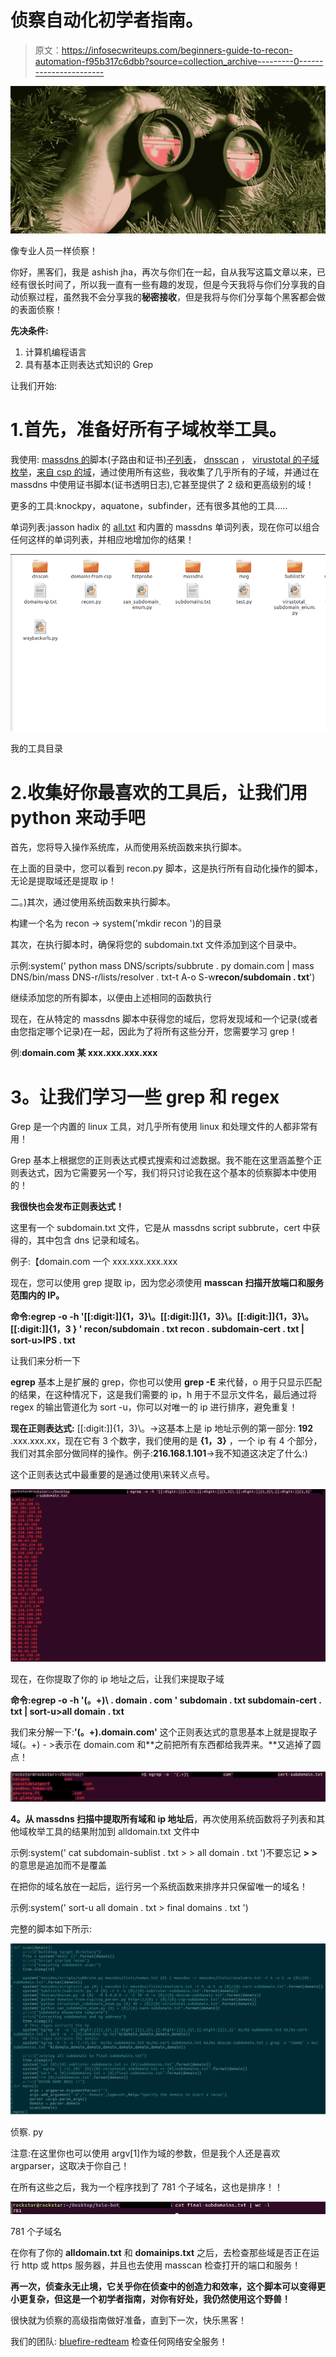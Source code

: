 # 侦察自动化初学者指南。

> 原文：<https://infosecwriteups.com/beginners-guide-to-recon-automation-f95b317c6dbb?source=collection_archive---------0----------------------->

![](img/09ecb365886e2fc1099a862fceaca575.png)

像专业人员一样侦察！

你好，黑客们，我是 ashish jha，再次与你们在一起，自从我写这篇文章以来，已经有很长时间了，所以我一直有一些有趣的发现，但是今天我将与你们分享我的自动侦察过程，虽然我不会分享我的**秘密接收**，但是我将与你们分享每个黑客都会做的表面侦察！

**先决条件:**

1.  计算机编程语言
2.  具有基本正则表达式知识的 Grep

让我们开始:

# 1.首先，准备好所有子域枚举工具。

我使用: [massdns 的](https://github.com/blechschmidt/massdns/)脚本(子路由和证书)[子列表](https://github.com/aboul3la/Sublist3r)， [dnsscan](https://github.com/rbsec/dnscan) ， [virustotal 的子域枚举](https://github.com/appsecco/the-art-of-subdomain-enumeration/blob/master/virustotal_subdomain_enum.py)，[来自 csp 的域](https://github.com/0xbharath/domains-from-csp)，通过使用所有这些，我收集了几乎所有的子域，并通过在 massdns 中使用证书脚本(证书透明日志),它甚至提供了 2 级和更高级别的域！

更多的工具:knockpy，aquatone，subfinder，还有很多其他的工具…..

单词列表:jasson hadix 的 [all.txt](https://gist.github.com/jhaddix/86a06c5dc309d08580a018c66354a056/raw/f58e82c9abfa46a932eb92edbe6b18214141439b/all.txt) 和内置的 massdns 单词列表，现在你可以组合任何这样的单词列表，并相应地增加你的结果！

![](img/40fc377e5648e5546344ec91d6dfbf68.png)

我的工具目录

# 2.收集好你最喜欢的工具后，让我们用 python 来动手吧

首先，您将导入操作系统库，从而使用系统函数来执行脚本。

在上面的目录中，您可以看到 recon.py 脚本，这是执行所有自动化操作的脚本，无论是提取域还是提取 ip！

二。)其次，通过使用系统函数来执行脚本。

构建一个名为 recon -> system('mkdir recon ')的目录

其次，在执行脚本时，确保将您的 subdomain.txt 文件添加到这个目录中。

示例:system(' python mass DNS/scripts/subbrute . py domain.com | mass DNS/bin/mass DNS-r/lists/resolver . txt-t A-o S-w**recon/subdomain . txt**')

继续添加您的所有脚本，以便由上述相同的函数执行

现在，在从特定的 massdns 脚本中获得您的域后，您将发现域和一个记录(或者由您指定哪个记录)在一起，因此为了将所有这些分开，您需要学习 grep！

例:**domain.com 某 xxx.xxx.xxx.xxx**

# **3。让我们学习一些 grep 和 regex**

Grep 是一个内置的 linux 工具，对几乎所有使用 linux 和处理文件的人都非常有用！

Grep 基本上根据您的正则表达式模式搜索和过滤数据。我不能在这里涵盖整个正则表达式，因为它需要另一个写，我们将只讨论我在这个基本的侦察脚本中使用的！

**我很快也会发布正则表达式！**

这里有一个 subdomain.txt 文件，它是从 massdns script subbrute，cert 中获得的，其中包含 dns 记录和域名。

例子:【domain.com 一个 xxx.xxx.xxx.xxx

现在，您可以使用 grep 提取 ip，因为您必须使用 **masscan 扫描开放端口和服务范围内的 IP。**

**命令:egrep -o -h '[[:digit:]]{1，3}\。[[:digit:]]{1，3}\。[[:digit:]]{1，3}\。[[:digit:]]{1，3 } ' recon/subdomain . txt recon . subdomain-cert . txt | sort-u>IPS . txt**

让我们来分析一下

**egrep** 基本上是扩展的 grep，你也可以使用 **grep -E** 来代替，o 用于只显示匹配的结果，在这种情况下，这是我们需要的 ip，h 用于不显示文件名，最后通过将 regex 的输出管道化为 sort -u，你可以对唯一的 ip 进行排序，避免重复！

**现在正则表达式:** [[:digit:]]{1，3}\。→这基本上是 ip 地址示例的第一部分: **192** .xxx.xxx.xx，现在它有 3 个数字，我们使用的是 **{1，3}** ，一个 ip 有 4 个部分，我们对其余部分做同样的操作。例子:**216.168.1.101**->我不知道这决定了什么:)

这个正则表达式中最重要的是通过使用\来转义点号。

![](img/e6c66e66fa8d7c432b43e0417061a503.png)

现在，在你提取了你的 ip 地址之后，让我们来提取子域

**命令:egrep -o -h '(。+)\ . domain . com ' subdomain . txt subdomain-cert . txt | sort-u>all domain . txt**

我们来分解一下:**’(。+)\.domain.com'** 这个正则表达式的意思基本上就是提取子域(。+) - >表示在 domain.com 和**之前把所有东西都给我弄来。**又逃掉了圆点！

![](img/1f9cebb415ba298a5bcc662c7f99b074.png)

**4。从 massdns 扫描中提取所有域和 ip 地址后**，再次使用系统函数将子列表和其他域枚举工具的结果附加到 alldomain.txt 文件中

示例:system(' cat subdomain-sublist . txt > > all domain . txt ')不要忘记 **> >** 的意思是追加而不是覆盖

在把你的域名放在一起后，运行另一个系统函数来排序并只保留唯一的域名！

示例:system(' sort-u all domain . txt > final domains . txt ')

完整的脚本如下所示:

![](img/9f42e0e88bb2047aa3d62e8db6b79b28.png)

侦察. py

注意:在这里你也可以使用 argv[1]作为域的参数，但是我个人还是喜欢 argparser，这取决于你自己！

在所有这些之后，我为一个程序找到了 781 个子域名，这也是排序！！

![](img/5300a2abf28718f33054639876f7b6c4.png)

781 个子域名

在你有了你的 **alldomain.txt** 和 **domainips.txt** 之后，去检查那些域是否正在运行 http 或 https 服务器，并且也去使用 masscan 检查打开的端口和服务！

**再一次，侦查永无止境，它关乎你在侦查中的创造力和效率，这个脚本可以变得更小更复杂，但这是一个初学者指南，对你有好处，我仍然使用这个野兽！**

很快就为侦察的高级指南做好准备，直到下一次，快乐黑客！

我们的团队: [bluefire-redteam](https://www.bluefire-redteam.com/) 检查任何网络安全服务！